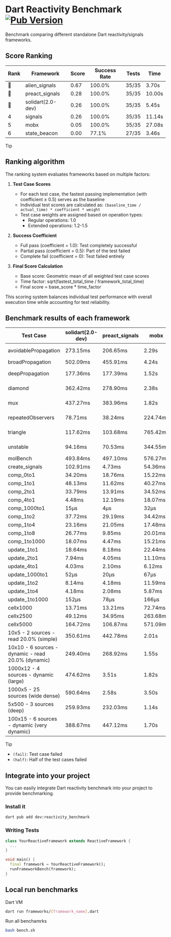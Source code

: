 # Dart Reactivity Benchmark [![Pub Version](https://img.shields.io/pub/v/reactivity_benchmark)](https://pub.dev/packages/reactivity_benchmark)

Benchmark comparing different standalone Dart reactivity/signals frameworks.

## Score Ranking

<!-- ranking start -->
| Rank | Framework | Score | Success Rate | Tests | Time |
|------|-----------|-------|--------------|-------|------|
| 🥇 | alien_signals | 0.67 | 100.0% | 35/35 | 3.70s |
| 🥈 | preact_signals | 0.28 | 100.0% | 35/35 | 10.00s |
| 🥉 | solidart(2.0-dev) | 0.26 | 100.0% | 35/35 | 5.45s |
| 4 | signals | 0.26 | 100.0% | 35/35 | 11.14s |
| 5 | mobx | 0.05 | 100.0% | 35/35 | 27.08s |
| 6 | state_beacon | 0.00 | 77.1% | 27/35 | 3.46s |

<!-- ranking end -->

> [!TIP]
> ## Ranking algorithm
>
> The ranking system evaluates frameworks based on multiple factors:
>
> 1. **Test Case Scores**
>    - For each test case, the fastest passing implementation (with coefficient ≥ 0.5) serves as the baseline
>    - Individual test scores are calculated as: `(baseline_time / actual_time) * coefficient * weight`
>    - Test case weights are assigned based on operation types:
>      - Regular operations: 1.0
>      - Extended operations: 1.2-1.5
>
> 2. **Success Coefficient**
>    - Full pass (coefficient = 1.0): Test completely successful
>    - Partial pass (coefficient = 0.5): Part of the test failed
>    - Complete fail (coefficient = 0): Test failed entirely
>
> 3. **Final Score Calculation**
>    - Base score: Geometric mean of all weighted test case scores
>    - Time factor: sqrt(fastest_total_time / framework_total_time)
>    - Final score = base_score * time_factor
>
> This scoring system balances individual test performance with overall execution time while accounting for test reliability.

## Benchmark results of each framework

<!-- test-case start -->
| Test Case | solidart(2.0-dev) | preact_signals | mobx | alien_signals | signals | state_beacon |
|---|---|---|---|---|---|---|
| avoidablePropagation | 273.15ms | 206.65ms | 2.29s | 185.16ms | 211.41ms | 161.05ms (fail) |
| broadPropagation | 502.09ms | 455.91ms | 4.24s | 353.94ms | 458.01ms | 6.29ms (fail) |
| deepPropagation | 177.36ms | 177.39ms | 1.52s | 124.47ms | 179.76ms | 137.86ms (fail) |
| diamond | 362.42ms | 278.90ms | 2.38s | 234.88ms | 296.37ms | 185.46ms (fail) |
| mux | 437.27ms | 383.96ms | 1.82s | 373.42ms | 415.88ms | 191.78ms (fail) |
| repeatedObservers | 78.71ms | 38.24ms | 224.74ms | 44.87ms | 47.20ms | 52.03ms (fail) |
| triangle | 117.62ms | 103.68ms | 765.42ms | 86.47ms | 102.01ms | 76.89ms (fail) |
| unstable | 94.16ms | 70.53ms | 344.55ms | 60.84ms | 76.91ms | 341.62ms (fail) |
| molBench | 493.84ms | 497.10ms | 576.27ms | 490.88ms | 489.36ms | 990μs |
| create_signals | 102.91ms | 4.73ms | 54.36ms | 26.92ms | 25.86ms | 61.80ms |
| comp_0to1 | 34.20ms | 18.76ms | 15.22ms | 7.99ms | 12.20ms | 55.34ms |
| comp_1to1 | 48.13ms | 11.62ms | 40.27ms | 4.49ms | 25.81ms | 56.34ms |
| comp_2to1 | 33.79ms | 13.91ms | 34.52ms | 2.41ms | 19.40ms | 38.99ms |
| comp_4to1 | 4.48ms | 12.19ms | 18.07ms | 8.67ms | 5.20ms | 16.82ms |
| comp_1000to1 | 15μs | 4μs | 32μs | 6μs | 5μs | 45μs |
| comp_1to2 | 37.72ms | 29.19ms | 34.42ms | 13.82ms | 14.53ms | 48.22ms |
| comp_1to4 | 23.16ms | 21.05ms | 17.48ms | 6.76ms | 11.43ms | 46.53ms |
| comp_1to8 | 26.77ms | 9.85ms | 20.01ms | 7.34ms | 6.88ms | 45.74ms |
| comp_1to1000 | 18.07ms | 4.47ms | 15.21ms | 3.52ms | 4.48ms | 40.79ms |
| update_1to1 | 18.64ms | 8.18ms | 22.44ms | 11.32ms | 9.31ms | 5.78ms |
| update_2to1 | 7.94ms | 4.05ms | 11.10ms | 5.26ms | 4.58ms | 2.87ms |
| update_4to1 | 4.03ms | 2.10ms | 6.12ms | 2.84ms | 2.32ms | 1.45ms |
| update_1000to1 | 52μs | 20μs | 67μs | 10μs | 26μs | 15μs |
| update_1to2 | 8.14ms | 4.18ms | 11.59ms | 5.60ms | 4.92ms | 2.95ms |
| update_1to4 | 4.18ms | 2.08ms | 5.87ms | 2.58ms | 2.31ms | 1.45ms |
| update_1to1000 | 152μs | 78μs | 166μs | 48μs | 44μs | 404μs |
| cellx1000 | 13.71ms | 13.21ms | 72.74ms | 7.20ms | 9.75ms | 5.36ms |
| cellx2500 | 49.12ms | 34.95ms | 263.68ms | 19.75ms | 34.99ms | 23.61ms |
| cellx5000 | 164.72ms | 106.87ms | 571.09ms | 45.70ms | 72.03ms | 77.60ms |
| 10x5 - 2 sources - read 20.0% (simple) | 350.61ms | 442.78ms | 2.01s | 231.69ms | 538.60ms | 262.50ms |
| 10x10 - 6 sources - dynamic - read 20.0% (dynamic) | 249.40ms | 268.92ms | 1.55s | 175.86ms | 284.79ms | 199.99ms |
| 1000x12 - 4 sources - dynamic (large) | 474.62ms | 3.51s | 1.82s | 289.24ms | 3.65s | 352.60ms |
| 1000x5 - 25 sources (wide dense) | 590.64ms | 2.58s | 3.50s | 412.58ms | 3.42s | 498.64ms |
| 5x500 - 3 sources (deep) | 259.93ms | 232.03ms | 1.14s | 192.40ms | 226.14ms | 205.01ms |
| 100x15 - 6 sources - dynamic (very dynamic) | 388.67ms | 447.12ms | 1.70s | 263.88ms | 478.13ms | 254.82ms |

<!-- test-case end -->

> [!TIP]
> - `(fail)`: Test case failed
> - `(half)`: Half of the test cases failed

## Integrate into your project

You can easily integrate Dart reactivity benchmark into your project to provide benchmarking.

### Install it

```bash
dart pub add dev:reactivity_benchmark
```

### Writing Tests

```dart
class YourReactiveFramework extends ReactiveFramework {
  ...
}

void main() {
  final framework = YourReactiveFramework();
  runFrameworkBench(framework);
}
```

## Local run benchmarks

Dart VM
```bash
dart run frameworks/[framework_name].dart
```

Run all benchamrks
```bash
bash bench.sh
```
